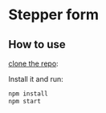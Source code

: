 # Stepper form

## How to use

[clone the repo](https://github.com/yec/stepper-form):

Install it and run:

```sh
npm install
npm start
```
